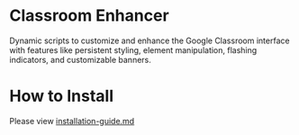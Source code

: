 # Classroom Enhancer
Dynamic scripts to customize and enhance the Google Classroom interface with features like persistent styling, element manipulation, flashing indicators, and customizable banners.

# How to Install
Please view [installation-guide.md](<https://github.com/notyou-lmao/classroom-enhancer/blob/main/installaton-guide.md>)
